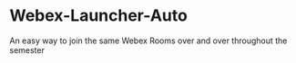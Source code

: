 # Webex-Launcher-Auto
An easy way to join the same Webex Rooms over and over throughout the semester
